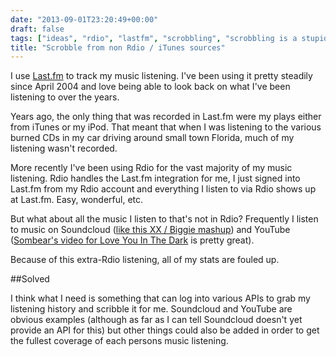 ```yaml
---
date: "2013-09-01T23:20:49+00:00"
draft: false
tags: ["ideas", "rdio", "lastfm", "scrobbling", "scrobbling is a stupid word"]
title: "Scrobble from non Rdio / iTunes sources"
---
```

I use [Last.fm](http://www.last.fm/user/stickwithjosh) to track my music listening. I've been using it pretty steadily since April 2004 and love being able to look back on what I've been listening to over the years.

Years ago, the only thing that was recorded in Last.fm were my plays either from iTunes or my iPod. That meant that when I was listening to the various burned CDs in my car driving around small town Florida, much of my listening wasn't recorded.

More recently I've been using Rdio for the vast majority of my music listening. Rdio handles the Last.fm integration for me, I just signed into Last.fm from my Rdio account and everything I listen to via Rdio shows up at Last.fm. Easy, wonderful, etc.

But what about all the music I listen to that's not in Rdio? Frequently I listen to music on Soundcloud ([like this XX / Biggie mashup](https://soundcloud.com/wait-what/sets/the-notorious-xx)) and YouTube ([Sombear's video for Love You In The Dark](http://www.youtube.com/watch?v=3SJtSsC2kUI) is pretty great).

Because of this extra-Rdio listening, all of my stats are fouled up. 

##Solved

I think what I need is something that can log into various APIs to grab my listening history and scribble it for me. Soundcloud and YouTube are obvious examples (although as far as I can tell Soundcloud doesn't yet provide an API for this) but other things could also be added in order to get the fullest coverage of each persons music listening.